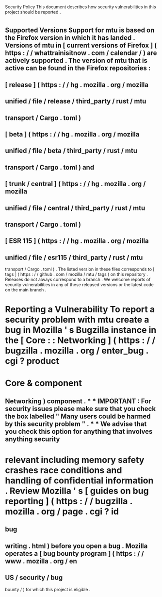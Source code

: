 #
Security
Policy
This
document
describes
how
security
vulnerabilities
in
this
project
should
be
reported
.
#
#
Supported
Versions
Support
for
mtu
is
based
on
the
Firefox
version
in
which
it
has
landed
.
Versions
of
mtu
in
[
current
versions
of
Firefox
]
(
https
:
/
/
whattrainisitnow
.
com
/
calendar
/
)
are
actively
supported
.
The
version
of
mtu
that
is
active
can
be
found
in
the
Firefox
repositories
:
-
[
release
]
(
https
:
/
/
hg
.
mozilla
.
org
/
mozilla
-
unified
/
file
/
release
/
third_party
/
rust
/
mtu
-
transport
/
Cargo
.
toml
)
-
[
beta
]
(
https
:
/
/
hg
.
mozilla
.
org
/
mozilla
-
unified
/
file
/
beta
/
third_party
/
rust
/
mtu
-
transport
/
Cargo
.
toml
)
and
-
[
trunk
/
central
]
(
https
:
/
/
hg
.
mozilla
.
org
/
mozilla
-
unified
/
file
/
central
/
third_party
/
rust
/
mtu
-
transport
/
Cargo
.
toml
)
-
[
ESR
115
]
(
https
:
/
/
hg
.
mozilla
.
org
/
mozilla
-
unified
/
file
/
esr115
/
third_party
/
rust
/
mtu
-
transport
/
Cargo
.
toml
)
.
The
listed
version
in
these
files
corresponds
to
[
tags
]
(
https
:
/
/
github
.
com
/
mozilla
/
mtu
/
tags
)
on
this
repository
.
Releases
do
not
always
correspond
to
a
branch
.
We
welcome
reports
of
security
vulnerabilities
in
any
of
these
released
versions
or
the
latest
code
on
the
main
branch
.
#
#
Reporting
a
Vulnerability
To
report
a
security
problem
with
mtu
create
a
bug
in
Mozilla
'
s
Bugzilla
instance
in
the
[
Core
:
:
Networking
]
(
https
:
/
/
bugzilla
.
mozilla
.
org
/
enter_bug
.
cgi
?
product
=
Core
&
component
=
Networking
)
component
.
*
*
IMPORTANT
:
For
security
issues
please
make
sure
that
you
check
the
box
labelled
"
Many
users
could
be
harmed
by
this
security
problem
"
.
*
*
We
advise
that
you
check
this
option
for
anything
that
involves
anything
security
-
relevant
including
memory
safety
crashes
race
conditions
and
handling
of
confidential
information
.
Review
Mozilla
'
s
[
guides
on
bug
reporting
]
(
https
:
/
/
bugzilla
.
mozilla
.
org
/
page
.
cgi
?
id
=
bug
-
writing
.
html
)
before
you
open
a
bug
.
Mozilla
operates
a
[
bug
bounty
program
]
(
https
:
/
/
www
.
mozilla
.
org
/
en
-
US
/
security
/
bug
-
bounty
/
)
for
which
this
project
is
eligible
.
